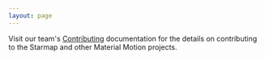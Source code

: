 ```yaml
---
layout: page
---
```


Visit our team's [Contributing](https://material-motion.gitbooks.io/material-motion-team/content/CONTRIBUTING.html) documentation for the details on contributing to the Starmap and other Material Motion projects.
